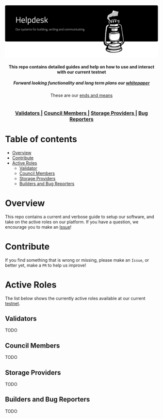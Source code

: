 <p align="center"><img src="helpdesk-repo.svg"></p>

<div align="center">
  <h4>This repo contains detailed guides and help on how to use and interact with our current testnet<h4>
</div>
<div align="center">
  <h5>Forward looking functionality and long term plans our <a href="https://github.com/Joystream/whitepaper/blob/master/paper.pdf">whitepaper</a> </h5>
</div>
<div align="center">
  These are our <a href="https://github.com/Joystream/manifesto">ends and means</a>
</div>

<br />

<div align="center">
  <h3>
    <a href="/roles/validators">
      Validators
    </a>
    <span> | </span>
    <a href="/roles/council-members">
      Council Members
    </a>
    <span> | </span>
    <a href="/roles/storage-providers">
      Storage Providers
    </a>
    <span> | </span>
    <a href="/roles/bug-reporters">
      Bug Reporters
    </a>
  </h3>
</div>

# Table of contents

- [Overview](#overview)
- [Contribute](#contribute)
- [Active Roles](#active-roles)
    - [Validator](#validator)
    - [Council Members](#council-members)
    - [Storage Providers](#storage-providers)
    - [Builders and Bug Reporters](#builders-and-bug-reporters)

# Overview
This repo contains a current and verbose guide to setup our software, and take on the active roles on our platform. If you have a question, we encourage you to make an [Issue](/issues)!

# Contribute
If you find something that is wrong or missing, please make an `Issue`, or better yet, make a `PR` to help us improve!

# Active Roles

The list below shows the currently active roles available at our current [testnet](https://testnet.joystream.org/pioneer).

## Validators

TODO

## Council Members

TODO

## Storage Providers

TODO

## Builders and Bug Reporters

TODO
